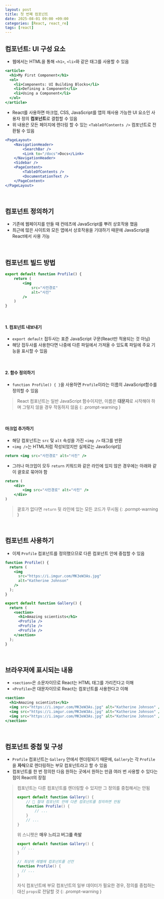 ```yaml
---
layout: post
title: 첫 번째 컴포넌트
date: 2025-08-01 09:00 +09:00
categories: [React, react_re]
tags: [react]
---
```


## 컴포넌트: UI 구성 요소

- 웹에서는 HTML을 통해 `<h1>`, `<li>`와 같은 태그를 사용할 수 있음

```jsx
<article>
  <h1>My First Component</h1>
  <ol>
    <li>Components: UI Building Blocks</li>
    <li>Defining a Component</li>
    <li>Using a Component</li>
  </ol>
</article>
```

- React를 사용하면 마크업, CSS, JavaScript를 앱의 재사용 가능한 UI 요소인 사용자 정의 **컴포넌트**로 결합할 수 있음
- 위 내용은 모든 페이지에 렌더링 할 수 있는 `<TableOfContents />` 컴포넌트로 전환될 수 있음

```jsx
<PageLayout>
    <NavigationHeader>
        <SearchBar />
        <Link to="/docs">Docs</Link>
    </NavigationHeader>
    <Sidebar />
    <PageContent>
        <TableOfContents />
        <DocumentationText />
    </PageContent>
</PageLayout>
```

<br>

## 컴포넌트 정의하기

- 기존에 웹페이지를 만들 때 컨테츠에 JavaScript를 뿌려 상호작용 했음
- 최근에 많은 사이트와 모든 앱에서 상호작용을 기대하기 때문에 JavaScript을 React에서 사용 가능

<br>

## 컴포넌트 빌드 방법

```jsx
export default function Profile() {
    return (
        <img
            src="사진경로"
            alt="사진"
        />
    )
}
```

<br>

#### 1. 컴포넌트 내보내기

- `export default` 접두사는 표준 JavaScript 구문(React만 적용되는 것 아님)
- 해당 접두사를 사용한다면 나중에 다른 파일에서 가져올 수 있도록 파일에 주요 기능을 표시할 수 있음

<br>

#### 2. 함수 정의하기

- `function Profile() { }`을 사용하면 `Profile`이라는 이름의 JavaScript함수를 정의할 수 있음

> React 컴포넌트는 일반 JavaScript 함수이지만, 이름은 **대문자**로 시작해야 하며 그렇지 않을 경우 작동하지 않음
{: .prompt-warning }

<br>

#### 마크업 추가하기

- 해당 컴포넌트는 `src` 및 `alt` 속성을 가진 `<img />` 태그를 반환
- `<img />`는 HTML처럼 작성되었지만 실제로는 JavaScript임

```jsx
return <img src="사진경로" alt="사진" />
```

- 그러나 마크업이 모두 `return` 키워드와 같은 라인에 있지 않은 경우에는 아래와 같이 괄호로 묶어야 함

```jsx
return (
    <div>
        <img src="사진경로" alt="사진" />
    </div>
)
```

> 괄호가 없다면 `return` 뒷 라인에 있는 모든 코드가 무시됨
{: .pormpt-warning }

<br>

## 컴포넌트 사용하기

- 이제 `Profile` 컴포넌트를 정의했으므로 다른 컴포넌트 안에 중첩할 수 있음

```jsx
function Profile() {
  return (
    <img
      src="https://i.imgur.com/MK3eW3As.jpg"
      alt="Katherine Johnson"
    />
  );
}

export default function Gallery() {
  return (
    <section>
      <h1>Amazing scientists</h1>
      <Profile />
      <Profile />
      <Profile />
    </section>
  );
}
```

<br>

## 브라우저에 표시되는 내용

- `<section>`은 소문자이므로 React는 HTML 태그를 가리킨다고 이해
- `<Profile>`은 대문자이므로 React는 컴포넌트를 사용한다고 이해

```jsx
<section>
  <h1>Amazing scientists</h1>
  <img src="https://i.imgur.com/MK3eW3As.jpg" alt="Katherine Johnson" />
  <img src="https://i.imgur.com/MK3eW3As.jpg" alt="Katherine Johnson" />
  <img src="https://i.imgur.com/MK3eW3As.jpg" alt="Katherine Johnson" />
</section>
```

<br>

## 컴포넌트 중첩 및 구성

- `Profile` 컴포넌트는 `Gallery` 안에서 렌더링되기 때문에, `Gallery`는 각 `Profile`을 **자식**으로 렌더링하는 부모 컴포넌트라고 할 수 있음
- 컴포넌트를 한 번 정의한 다음 원하는 곳에서 원하는 만큼 여러 번 사용할 수 있다는 점이 React의 장점

> 컴포넌트는 다른 컴포넌트를 렌더링할 수 있지만 그 정의를 중첩해서는 안됨
>
> ```jsx
> export default function Gallery() {
>     // 🔴 절대 컴포넌트 안에 다른 컴포넌트를 정의하면 안됨
>     function Profile() {
>         // ...
>     }
>     // ...
> }
> ```
>
> 위 스니펫은 **매우 느리고 버그를 촉발**
>
> ```jsx
> export default function Gallery() {
>   // ...   
> }
> 
> // 최상위 레벨에 컴포넌트를 선언
> function Profile() {
>   // ...
> }
> ```
>
> 자식 컴포넌트에 부모 컴포넌트의 일부 데이터가 필요한 경우, 정의를 중첩하는 대신 `props`로 전달할 것
{: .prompt-warning }